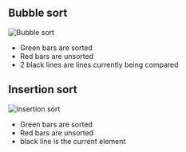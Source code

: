 ## Bubble sort
![Bubble sort](https://dsm01pap002files.storage.live.com/y4mXoYPW-aX1OwDMK5-riWfh6GfjN1dP8cRyxLtrX6EDJ9acwOBdT2iwNbb5uk62qf0p26A__SlPykTE0w2G4_nh3MzpxvIKEUrhI7Z8ZbsLEdrD5Q3cmug_AK16DsEGg0qXpgAJ5LhjzDwvaKvpFNuVKulLk_DQ7yPhUthl3woftHzGHy3FdFQwy53p8aplkH8?width=1920&height=1080&cropmode=none)
* Green bars are sorted
* Red bars are unsorted
* 2 black lines are lines currently being compared

## Insertion sort
![Insertion sort](https://dsm01pap002files.storage.live.com/y4mdVpFfjc721CmO1KwWnqajJ1f81peelDTQa7STKXGLRH9_eGrgM7l-JP5-w3L8i_40MjrybFxQuAhodF_AqoglivX1DHknIkGV3f38ldPfBA77FgMYRUpO5y0uokT0Ucn6CO4mWsuDZqALyisuaLafbZNxvn1csAiaSGrx88GUtAe1Ws1m_5rUWOMLhywc29h?width=1920&height=1080&cropmode=none)
* Green bars are sorted
* Red bars are unsorted
* black line is the current element 
